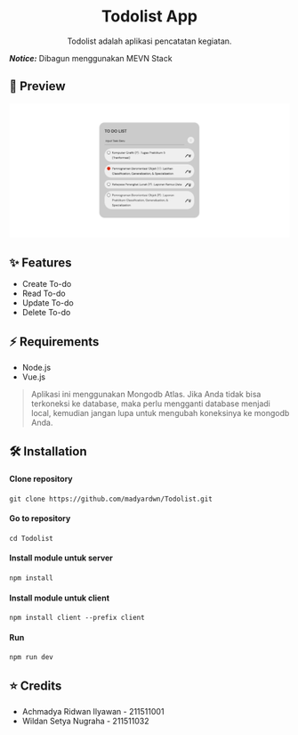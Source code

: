 <h1 align="center">Todolist App</h1>

<p align="center">
Todolist adalah aplikasi pencatatan kegiatan.
</p>

**_Notice:_** Dibagun menggunakan MEVN Stack

## 🌟 Preview

![Preview1](preview.png)

## ✨ Features

- Create To-do
- Read To-do
- Update To-do
- Delete To-do

## ⚡ Requirements

- Node.js
- Vue.js

> Aplikasi ini menggunakan Mongodb Atlas. Jika Anda tidak bisa terkoneksi ke database, maka perlu mengganti database menjadi local, kemudian jangan lupa untuk mengubah koneksinya ke mongodb Anda.

## 🛠️ Installation

#### Clone repository

```
git clone https://github.com/madyardwn/Todolist.git
```

#### Go to repository

```
cd Todolist
```

#### Install module untuk server

```
npm install
```

#### Install module untuk client

```
npm install client --prefix client
```

#### Run

```
npm run dev
```

## ⭐ Credits

- Achmadya Ridwan Ilyawan   - 211511001
- Wildan Setya Nugraha      - 211511032
